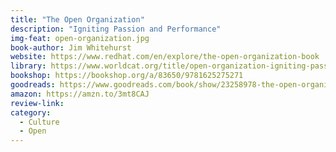 ```yaml
---
title: "The Open Organization"
description: "Igniting Passion and Performance"
img-feat: open-organization.jpg
book-author: Jim Whitehurst
website: https://www.redhat.com/en/explore/the-open-organization-book
library: https://www.worldcat.org/title/open-organization-igniting-passion-and-performance/oclc/921852706?loc=
bookshop: https://bookshop.org/a/83650/9781625275271
goodreads: https://www.goodreads.com/book/show/23258978-the-open-organization
amazon: https://amzn.to/3mt8CAJ
review-link: 
category:
  - Culture
  - Open
---
```


